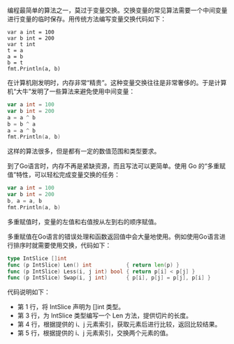 编程最简单的算法之一，莫过于变量交换。交换变量的常见算法需要一个中间变量进行变量的临时保存。用传统方法编写变量交换代码如下：

```
var a int = 100
var b int = 200
var t int
t = a
a = b
b = t
fmt.Println(a, b)
```

在计算机刚发明时，内存非常“精贵”。这种变量交换往往是非常奢侈的。于是计算机“大牛”发明了一些算法来避免使用中间变量：

```go
var a int = 100
var b int = 200
a = a ^ b
b = b ^ a
a = a ^ b
fmt.Println(a, b)
```

这样的算法很多，但是都有一定的数值范围和类型要求。

到了Go语言时，内存不再是紧缺资源，而且写法可以更简单。使用 Go 的“多重赋值”特性，可以轻松完成变量交换的任务：

```go
var a int = 100
var b int = 200
b, a = a, b
fmt.Println(a, b)
```

多重赋值时，变量的左值和右值按从左到右的顺序赋值。

多重赋值在Go语言的错误处理和函数返回值中会大量地使用。例如使用Go语言进行排序时就需要使用交换，代码如下：

```go
type IntSlice []int
func (p IntSlice) Len() int           { return len(p) }
func (p IntSlice) Less(i, j int) bool { return p[i] < p[j] }
func (p IntSlice) Swap(i, j int)      { p[i], p[j] = p[j], p[i] }
```

代码说明如下：

- 第 1 行，将 IntSlice 声明为 []int 类型。
- 第 3 行，为 IntSlice 类型编写一个 Len 方法，提供切片的长度。
- 第 4 行，根据提供的 i、j 元素索引，获取元素后进行比较，返回比较结果。
- 第 5 行，根据提供的 i、j 元素索引，交换两个元素的值。